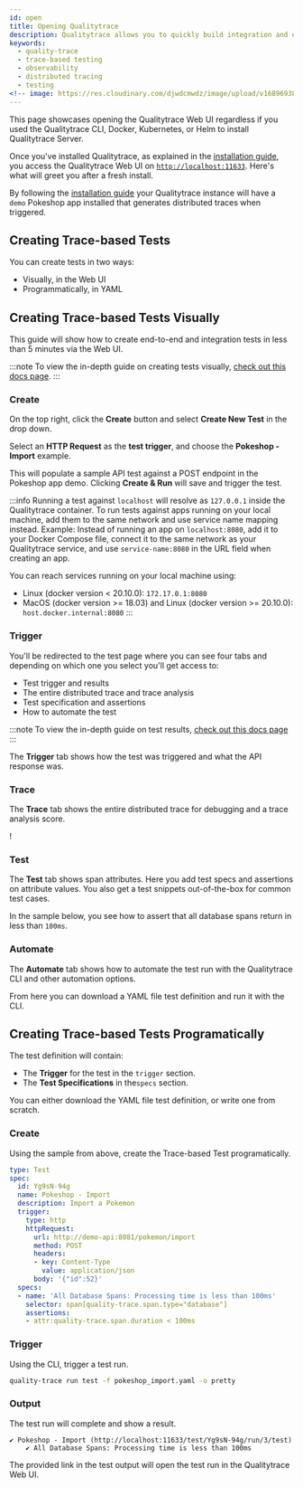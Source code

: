 ```yaml
---
id: open
title: Opening Qualitytrace
description: Qualitytrace allows you to quickly build integration and end-to-end tests, powered by your OpenTelemetry traces. Learn how to get started with creating tests once you open Qualitytrace.
keywords:
  - quality-trace
  - trace-based testing
  - observability
  - distributed tracing
  - testing
<!-- image: https://res.cloudinary.com/djwdcmwdz/image/upload/v1689693872/docs/Blog_Thumbnail_28_ugy2yy.png -->
---
```


This page showcases opening the Qualitytrace Web UI regardless if you used the Qualitytrace CLI, Docker, Kubernetes, or Helm to install Qualitytrace Server.

Once you've installed Qualitytrace, as explained in the [installation guide](./installation.mdx), you access the Qualitytrace Web UI on [`http://localhost:11633`](http://localhost:11633). Here's what will greet you after a fresh install.

<!-- ![Landing page Tracetest](https://res.cloudinary.com/djwdcmwdz/image/upload/v1688474565/docs/screely-1688474539641_kbhvvc.png)  -->

By following the [installation guide](./installation.mdx) your Qualitytrace instance will have a `demo` Pokeshop app installed that generates distributed traces when triggered.

## Creating Trace-based Tests

You can create tests in two ways:

- Visually, in the Web UI
- Programmatically, in YAML

## Creating Trace-based Tests Visually

This guide will show how to create end-to-end and integration tests in less than 5 minutes via the Web UI.

:::note
To view the in-depth guide on creating tests visually, [check out this docs page](../web-ui/creating-tests.md).
:::

### Create

On the top right, click the **Create** button and select **Create New Test** in the drop down.

<!--![Create a new test](https://res.cloudinary.com/djwdcmwdz/image/upload/v1688475179/docs/screely-1688475174365_ckq3cn.png)-->

Select an **HTTP Request** as the **test trigger**, and choose the **Pokeshop - Import** example.

<!--![Select Pokeshop example](https://res.cloudinary.com/djwdcmwdz/image/upload/v1688475514/docs/screely-1688475510090_r6hqmx.png)-->

This will populate a sample API test against a POST endpoint in the Pokeshop app demo. Clicking **Create & Run** will save and trigger the test.

<!--![API test against POST endpoint](https://res.cloudinary.com/djwdcmwdz/image/upload/v1688475680/docs/screely-1688475676524_vvtxsu.png)-->

:::info
Running a test against `localhost` will resolve as `127.0.0.1` inside the Qualitytrace container. To run tests against apps running on your local machine, add them to the same network and use service name mapping instead. Example: Instead of running an app on `localhost:8080`, add it to your Docker Compose file, connect it to the same network as your Qualitytrace service, and use `service-name:8080` in the URL field when creating an app.

You can reach services running on your local machine using:

- Linux (docker version < 20.10.0): `172.17.0.1:8080`
- MacOS (docker version >= 18.03) and Linux (docker version >= 20.10.0): `host.docker.internal:8080`
:::

### Trigger

You'll be redirected to the test page where you can see four tabs and depending on which one you select you'll get access to:

- Test trigger and results
- The entire distributed trace and trace analysis
- Test specification and assertions
- How to automate the test

:::note
To view the in-depth guide on test results, [check out this docs page](http://localhost:3000/web-ui/test-results)
:::

The **Trigger** tab shows how the test was triggered and what the API response was.

<!--![test result](https://res.cloudinary.com/djwdcmwdz/image/upload/v1688476389/docs/screely-1688476384678_edcsgx.png)-->

### Trace

The **Trace** tab shows the entire distributed trace for debugging and a trace analysis score.

!<!--[distributed trace and trace analysis score](https://res.cloudinary.com/djwdcmwdz/image/upload/v1688476460/docs/screely-1688476455986_q24aa2.png)-->

### Test

The **Test** tab shows span attributes. Here you add test specs and assertions on attribute values. You also get a test snippets out-of-the-box for common test cases.

In the sample below, you see how to assert that all database spans return in less than `100ms`.

<!--![test specs](https://res.cloudinary.com/djwdcmwdz/image/upload/v1688476657/docs/screely-1688476653521_omxe4r.png)-->

### Automate

The **Automate** tab shows how to automate the test run with the Qualitytrace CLI and other automation options.

<!--![automate](https://res.cloudinary.com/djwdcmwdz/image/upload/v1688564019/docs/screely-1688564011617_n5pizv.png)-->

From here you can download a YAML file test definition and run it with the CLI.

## Creating Trace-based Tests Programatically

The test definition will contain:

- The **Trigger** for the test in the `trigger` section.
- The **Test Specifications** in the`specs` section.

You can either download the YAML file test definition, or write one from scratch.

### Create

Using the sample from above, create the Trace-based Test programatically.

```yaml title="pokeshop_import.yaml"
type: Test
spec:
  id: Yg9sN-94g
  name: Pokeshop - Import
  description: Import a Pokemon
  trigger:
    type: http
    httpRequest:
      url: http://demo-api:8081/pokemon/import
      method: POST
      headers:
      - key: Content-Type
        value: application/json
      body: '{"id":52}'
  specs:
  - name: 'All Database Spans: Processing time is less than 100ms'
    selector: span[quality-trace.span.type="database"]
    assertions:
    - attr:quality-trace.span.duration < 100ms
```

### Trigger

Using the CLI, trigger a test run.

```bash title="Terminal"
quality-trace run test -f pokeshop_import.yaml -o pretty
```

### Output

The test run will complete and show a result.

```text title="Output"
✔ Pokeshop - Import (http://localhost:11633/test/Yg9sN-94g/run/3/test)
	✔ All Database Spans: Processing time is less than 100ms
```

The provided link in the test output will open the test run in the Qualitytrace Web UI.
